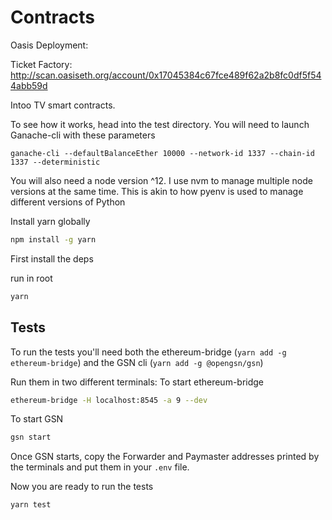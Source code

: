# Contracts

Oasis Deployment: 

Ticket Factory: http://scan.oasiseth.org/account/0x17045384c67fce489f62a2b8fc0df5f544abb59d

Intoo TV smart contracts.

To see how it works, head into the test directory. You will need to launch Ganache-cli with these parameters

```
ganache-cli --defaultBalanceEther 10000 --network-id 1337 --chain-id 1337 --deterministic
```

You will also need a node version ^12. I use nvm to manage multiple node versions at the same time. This is akin to how pyenv is used to manage different versions of Python

Install yarn globally

```bash
npm install -g yarn
```

First install the deps

run in root

```bash
yarn
```

## Tests

To run the tests you'll need both the ethereum-bridge (`yarn add -g ethereum-bridge`) and the GSN cli (`yarn add -g @opengsn/gsn`)

Run them in two different terminals:
To start ethereum-bridge

```bash
ethereum-bridge -H localhost:8545 -a 9 --dev
```

To start GSN

```bash
gsn start
```

Once GSN starts, copy the Forwarder and Paymaster addresses printed by the terminals and put them in your `.env` file.

Now you are ready to run the tests

```bash
yarn test
```
